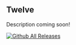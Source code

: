 Twelve
---------------------------------------------------------------------------
Description coming soon!

[![Github All Releases](https://img.shields.io/github/downloads/BlueN1nja1/Twelve/total.svg)]()
